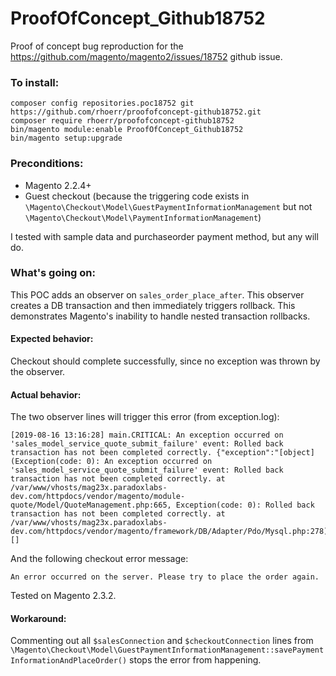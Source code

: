# ProofOfConcept_Github18752

Proof of concept bug reproduction for the https://github.com/magento/magento2/issues/18752 github issue.

### To install:

    composer config repositories.poc18752 git https://github.com/rhoerr/proofofconcept-github18752.git
    composer require rhoerr/proofofconcept-github18752
    bin/magento module:enable ProofOfConcept_Github18752
    bin/magento setup:upgrade


### Preconditions:

 * Magento 2.2.4+
 * Guest checkout (because the triggering code exists in `\Magento\Checkout\Model\GuestPaymentInformationManagement` but not `\Magento\Checkout\Model\PaymentInformationManagement`)

I tested with sample data and purchaseorder payment method, but any will do.


### What's going on:

This POC adds an observer on `sales_order_place_after`. This observer creates a DB transaction and then immediately triggers rollback. This demonstrates Magento's inability to handle nested transaction rollbacks.


#### Expected behavior:

Checkout should complete successfully, since no exception was thrown by the observer.


#### Actual behavior:

The two observer lines will trigger this error (from exception.log):

	[2019-08-16 13:16:28] main.CRITICAL: An exception occurred on 'sales_model_service_quote_submit_failure' event: Rolled back transaction has not been completed correctly. {"exception":"[object] (Exception(code: 0): An exception occurred on 'sales_model_service_quote_submit_failure' event: Rolled back transaction has not been completed correctly. at /var/www/vhosts/mag23x.paradoxlabs-dev.com/httpdocs/vendor/magento/module-quote/Model/QuoteManagement.php:665, Exception(code: 0): Rolled back transaction has not been completed correctly. at /var/www/vhosts/mag23x.paradoxlabs-dev.com/httpdocs/vendor/magento/framework/DB/Adapter/Pdo/Mysql.php:278)"} []

And the following checkout error message:

	An error occurred on the server. Please try to place the order again.

Tested on Magento 2.3.2.

#### Workaround:

Commenting out all `$salesConnection` and `$checkoutConnection` lines from `\Magento\Checkout\Model\GuestPaymentInformationManagement::savePaymentInformationAndPlaceOrder()` stops the error from happening.

